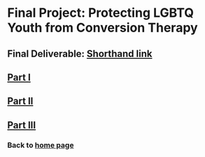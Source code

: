 # Final Project: Protecting LGBTQ Youth from Conversion Therapy

## Final Deliverable: [Shorthand link](https://carnegiemellon.shorthandstories.com/protecting-lgtbq-youth-from-conversion--therapy-/index.html)

## [Part I](/finalpart1.md)

## [Part II](/finalpart2.md)

## [Part III](/finalpart3.md)

### Back to [home page](/README.md)
